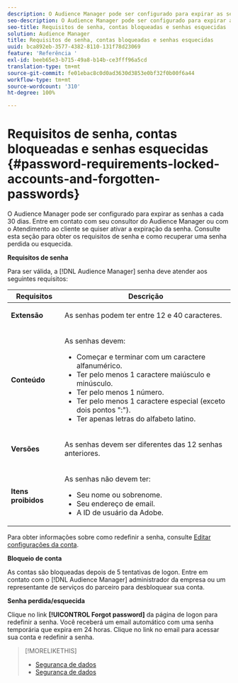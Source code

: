```yaml
---
description: O Audience Manager pode ser configurado para expirar as senhas a cada 30 dias. Entre em contato com seu consultor do Audience Manager ou com o Atendimento ao cliente se quiser ativar a expiração da senha. Consulte esta seção para obter os requisitos de senha e como recuperar uma senha perdida ou esquecida.
seo-description: O Audience Manager pode ser configurado para expirar as senhas a cada 30 dias. Entre em contato com seu consultor do Audience Manager ou com o Atendimento ao cliente se quiser ativar a expiração da senha. Consulte esta seção para obter os requisitos de senha e como recuperar uma senha perdida ou esquecida.
seo-title: Requisitos de senha, contas bloqueadas e senhas esquecidas
solution: Audience Manager
title: Requisitos de senha, contas bloqueadas e senhas esquecidas
uuid: bca892eb-3577-4382-8110-131f78d23069
feature: 'Referência '
exl-id: beeb65e3-b715-49a8-b14b-ce3fff96a5cd
translation-type: tm+mt
source-git-commit: fe01ebac8c0d0ad3630d3853e0bf32f0b00f6a44
workflow-type: tm+mt
source-wordcount: '310'
ht-degree: 100%

---
```


# Requisitos de senha, contas bloqueadas e senhas esquecidas {#password-requirements-locked-accounts-and-forgotten-passwords}

O Audience Manager pode ser configurado para expirar as senhas a cada 30 dias. Entre em contato com seu consultor do Audience Manager ou com o Atendimento ao cliente se quiser ativar a expiração da senha. Consulte esta seção para obter os requisitos de senha e como recuperar uma senha perdida ou esquecida.

<!-- 

c_password_requirements.xml

 -->

**Requisitos de senha**

Para ser válida, a [!DNL Audience Manager] senha deve atender aos seguintes requisitos:

<table id="table_9B79E9F634664F6B995649E3158CCF20"> 
 <thead> 
  <tr> 
   <th colname="col1" class="entry"> Requisitos </th> 
   <th colname="col2" class="entry"> Descrição </th> 
  </tr> 
 </thead>
 <tbody> 
  <tr> 
   <td colname="col1"> <p> <b>Extensão</b> </p> </td> 
   <td colname="col2"> <p>As senhas podem ter entre 12 e 40 caracteres. </p> </td> 
  </tr> 
  <tr> 
   <td colname="col1"> <p> <b>Conteúdo</b> </p> </td> 
   <td colname="col2"> <p>As senhas devem: </p> <p> 
     <ul id="ul_70F64B9DE90E463098DFA8AB8349CF0B"> 
      <li id="li_2FBA66E47F4A4E1BB01DE3722821E100">Começar e terminar com um caractere alfanumérico. </li> 
      <li id="li_1390D4C9A48944B68B891EE6CB734BBC">Ter pelo menos 1 caractere maiúsculo e minúsculo. </li> 
      <li id="li_B75B64A005804262BAAF0F1901D63358">Ter pelo menos 1 número. </li> 
      <li id="li_28452022AF4743B8B159187BBD10890A">Ter pelo menos 1 caractere especial (exceto dois pontos ":"). </li> 
      <li id="li_C02B931ABAB84FFE9B87AEBAEDF34EF3">Ter apenas letras do alfabeto latino. </li> 
     </ul> </p> </td> 
  </tr> 
  <tr> 
   <td colname="col1"> <p> <b>Versões</b> </p> </td> 
   <td colname="col2"> <p> As senhas devem ser diferentes das 12 senhas anteriores. </p> </td> 
  </tr> 
  <tr> 
   <td colname="col1"> <p> <b>Itens proibidos</b> </p> </td> 
   <td colname="col2"> <p> As senhas não devem ter: </p> <p> 
     <ul id="ul_08DE186AF56E401B933256E69279847A"> 
      <li id="li_CC854F7F86484774A76CCF927E1400B4">Seu nome ou sobrenome. </li> 
      <li id="li_74ACCF3DE717473B8AB9B1720DD891E7">Seu endereço de email. </li> 
      <li id="li_09C1F699BF6843ACAB4E68D2F57461AB">A ID de usuário da<span class="keyword"> Adobe</span>. </li> 
     </ul> </p> </td> 
  </tr> 
 </tbody> 
</table>

Para obter informações sobre como redefinir a senha, consulte [Editar configurações da conta](../features/administration/edit-account-settings.md).

**Bloqueio de conta**

As contas são bloqueadas depois de 5 tentativas de logon. Entre em contato com o [!DNL Audience Manager] administrador da empresa ou um representante de serviços do parceiro para desbloquear sua conta.

**Senha perdida/esquecida**

Clique no link **[!UICONTROL Forgot password]** da página de logon para redefinir a senha. Você receberá um email automático com uma senha temporária que expira em 24 horas. Clique no link no email para acessar sua conta e redefinir a senha.

>[!MORELIKETHIS]
>
>* [Segurança de dados](../overview/data-security-and-privacy/data-security.md)
>* [Segurança de dados](../overview/data-security-and-privacy/data-privacy.md)

